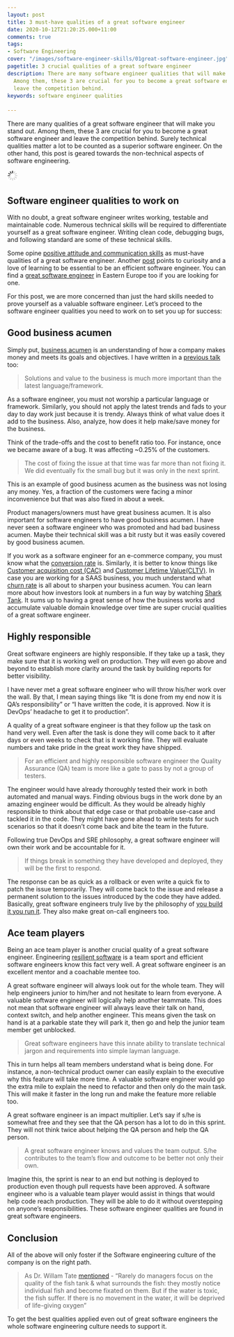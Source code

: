 ```yaml
---
layout: post
title: 3 must-have qualities of a great software engineer
date: 2020-10-12T21:20:25.000+11:00
comments: true
tags:
- Software Engineering
cover: "/images/software-engineer-skills/01great-software-engineer.jpg"
pagetitle: 3 crucial qualities of a great software engineer
description: There are many software engineer qualities that will make you stand out.
  Among them, these 3 are crucial for you to become a great software engineer and
  leave the competition behind.
keywords: software engineer qualities

---
```

There are many qualities of a great software engineer that will make you stand out. Among them, these 3 are crucial for you to become a great software engineer and leave the competition behind. Surely technical qualities matter a lot to be counted as a superior software engineer. On the other hand, this post is geared towards the non-technical aspects of software engineering.

<img class="center" src="/images/generic/loading.gif" data-echo="/images/software-engineer-skills/01great-software-engineer.jpg" title="Crucial qualities of a great software engineer" alt="Softwrae engineer coding">

<!-- more -->

## Software engineer qualities to work on

With no doubt, a great software engineer writes working, testable and maintainable code. Numerous technical skills will be required to differentiate yourself as a great software engineer. Writing clean code, debugging bugs, and following standard are some of these technical skills.

Some opine [positive attitude and communication skills](https://www.scalablepath.com/blog/7-qualities-that-differentiate-a-good-programmer-from-a-great-programmer/) as must-have qualities of a great software engineer. Another [post](https://devskiller.com/qualities-great-developer/) points to curiosity and a love of learning to be essential to be an efficient software engineer. You can find a [great software engineer](https://distantjob.com/blog/is-eastern-europe-a-good-source-of-software-engineering-talent/) in Eastern Europe too if you are looking for one.

For this post, we are more concerned than just the hard skills needed to prove yourself as a valuable software engineer. Let’s proceed to the software engineer qualities you need to work on to set you up for success:

## Good business acumen

Simply put, [business acumen](https://www.advantexe.com/what-is-business-acumen) is an understanding of how a company makes money and meets its goals and objectives. I have written in a [previous talk](/blog/2017/02/things-i-wished-i-knew-as-a-junior-developer-slides/) too:

> Solutions and value to the business is much more important than the latest language/framework.

As a software engineer, you must not worship a particular language or framework. Similarly, you should not apply the latest trends and fads to your day to day work just because it is trendy. Always think of what value does it add to the business. Also, analyze, how does it help make/save money for the business.

Think of the trade-offs and the cost to benefit ratio too. For instance, once we became aware of a bug. It was affecting \~0.25% of the customers.

> The cost of fixing the issue at that time was far more than not fixing it. We did eventually fix the small bug but it was only in the next sprint.

This is an example of good business acumen as the business was not losing any money. Yes, a fraction of the customers were facing a minor inconvenience but that was also fixed in about a week.

Product managers/owners must have great business acumen. It is also important for software engineers to have good business acumen. I have never seen a software engineer who was promoted and had bad business acumen. Maybe their technical skill was a bit rusty but it was easily covered by good business acumen.

If you work as a software engineer for an e-commerce company, you must know what the [conversion rate](https://www.nngroup.com/articles/conversion-rates/) is. Similarly, it is better to know things like [Customer acquisition cost (CAC)](https://blog.hubspot.com/service/what-does-cac-stand-for) and [Customer Lifetime Value(CLTV)](https://blog.hubspot.com/service/how-to-calculate-customer-lifetime-value). In case you are working for a SAAS business, you much understand what [churn rate](https://blog.hubspot.com/service/what-is-churn-rate) is all about to sharpen your business acumen. You can learn more about how investors look at numbers in a fun way by watching [Shark Tank](https://www.youtube.com/channel/UCmdI-Y9DGqIUzVXGZ-o1pOQ). It sums up to having a great sense of how the business works and accumulate valuable domain knowledge over time are super crucial qualities of a great software engineer.

## Highly responsible

Great software engineers are highly responsible. If they take up a task, they make sure that it is working well on production. They will even go above and beyond to establish more clarity around the task by building reports for better visibility.

I have never met a great software engineer who will throw his/her work over the wall. By that, I mean saying things like “It is done from my end now it is QA’s responsibility” or “I have written the code, it is approved. Now it is DevOps’ headache to get it to production”.

A quality of a great software engineer is that they follow up the task on hand very well. Even after the task is done they will come back to it after days or even weeks to check that is it working fine. They will evaluate numbers and take pride in the great work they have shipped.

> For an efficient and highly responsible software engineer the Quality Assurance (QA) team is more like a gate to pass by not a group of testers.

The engineer would have already thoroughly tested their work in both automated and manual ways. Finding obvious bugs in the work done by an amazing engineer would be difficult. As they would be already highly responsible to think about that edge case or that probable use-case and tackled it in the code. They might have gone ahead to write tests for such scenarios so that it doesn’t come back and bite the team in the future.

Following true DevOps and SRE philosophy, a great software engineer will own their work and be accountable for it.

> If things break in something they have developed and deployed, they will be the first to respond.

The response can be as quick as a rollback or even write a quick fix to patch the issue temporarily. They will come back to the issue and release a permanent solution to the issues introduced by the code they have added. Basically, great software engineers truly live by the philosophy of [you build it you run it](https://www.atlassian.com/incident-management/devops/you-built-it-you-run-it). They also make great on-call engineers too.

## Ace team players

Being an ace team player is another crucial quality of a great software engineer. Engineering [resilient software](/blog/2020/12/software-resilience/) is a team sport and efficient software engineers know this fact very well. A great software engineer is an excellent mentor and a coachable mentee too.

A great software engineer will always look out for the whole team. They will help engineers junior to him/her and not hesitate to learn from everyone. A valuable software engineer will logically help another teammate. This does not mean that software engineer will always leave their talk on hand, context switch, and help another engineer. This means given the task on hand is at a parkable state they will park it, then go and help the junior team member get unblocked.

> Great software engineers have this innate ability to translate technical jargon and requirements into simple layman language.

This in turn helps all team members understand what is being done. For instance, a non-technical product owner can easily explain to the executive why this feature will take more time. A valuable software engineer would go the extra mile to explain the need to refactor and then only do the main task. This will make it faster in the long run and make the feature more reliable too.

A great software engineer is an impact multiplier. Let’s say if s/he is somewhat free and they see that the QA person has a lot to do in this sprint. They will not think twice about helping the QA person and help the QA person.

> A great software engineer knows and values the team output. S/he contributes to the team’s flow and outcome to be better not only their own.

Imagine this, the sprint is near to an end but nothing is deployed to production even though pull requests have been approved. A software engineer who is a valuable team player would assist in things that would help code reach production. They will be able to do it without overstepping on anyone’s responsibilities. These software engineer qualities are found in great software engineers.

## Conclusion

All of the above will only foster if the Software engineering culture of the company is on the right path.

> As Dr. Willam Tate [mentioned](https://www.wholepartnership.com/cleaning-the-fishtank-a-systemic-lens-on-purpose-led-leadership-and-organisations/) - “Rarely do managers focus on the quality of the fish tank & what surrounds the fish: they mostly notice individual fish and become fixated on them. But if the water is toxic, the fish suffer. If there is no movement in the water, it will be deprived of life-giving oxygen”

To get the best qualities applied even out of great software engineers the whole software engineering culture needs to support it.